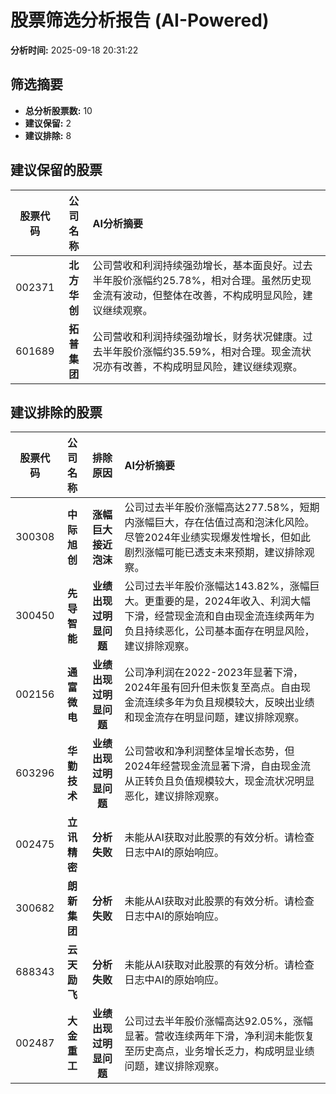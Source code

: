 # 股票筛选分析报告 (AI-Powered)

**分析时间:** 2025-09-18 20:31:22

## 筛选摘要

- **总分析股票数:** 10
- **建议保留:** 2
- **建议排除:** 8

## 建议保留的股票

| 股票代码 | 公司名称 | AI分析摘要 |
|:---:|:---:|:---|
| 002371 | **北方华创** | 公司营收和利润持续强劲增长，基本面良好。过去半年股价涨幅约25.78%，相对合理。虽然历史现金流有波动，但整体在改善，不构成明显风险，建议继续观察。 |
| 601689 | **拓普集团** | 公司营收和利润持续强劲增长，财务状况健康。过去半年股价涨幅约35.59%，相对合理。现金流状况亦有改善，不构成明显风险，建议继续观察。 |

## 建议排除的股票

| 股票代码 | 公司名称 | 排除原因 | AI分析摘要 |
|:---:|:---:|:---:|:---|
| 300308 | **中际旭创** | **涨幅巨大接近泡沫** | 公司过去半年股价涨幅高达277.58%，短期内涨幅巨大，存在估值过高和泡沫化风险。尽管2024年业绩实现爆发性增长，但如此剧烈涨幅可能已透支未来预期，建议排除观察。 |
| 300450 | **先导智能** | **业绩出现过明显问题** | 公司过去半年股价涨幅达143.82%，涨幅巨大。更重要的是，2024年收入、利润大幅下滑，经营现金流和自由现金流连续两年为负且持续恶化，公司基本面存在明显风险，建议排除观察。 |
| 002156 | **通富微电** | **业绩出现过明显问题** | 公司净利润在2022-2023年显著下滑，2024年虽有回升但未恢复至高点。自由现金流连续多年为负且规模较大，反映出业绩和现金流存在明显问题，建议排除观察。 |
| 603296 | **华勤技术** | **业绩出现过明显问题** | 公司营收和净利润整体呈增长态势，但2024年经营现金流显著下滑，自由现金流从正转负且负值规模较大，现金流状况明显恶化，建议排除观察。 |
| 002475 | **立讯精密** | **分析失败** | 未能从AI获取对此股票的有效分析。请检查日志中AI的原始响应。 |
| 300682 | **朗新集团** | **分析失败** | 未能从AI获取对此股票的有效分析。请检查日志中AI的原始响应。 |
| 688343 | **云天励飞** | **分析失败** | 未能从AI获取对此股票的有效分析。请检查日志中AI的原始响应。 |
| 002487 | **大金重工** | **业绩出现过明显问题** | 公司过去半年股价涨幅高达92.05%，涨幅显著。营收连续两年下滑，净利润未能恢复至历史高点，业务增长乏力，构成明显业绩问题，建议排除观察。 |
